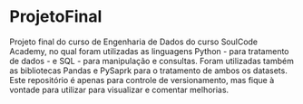 # ProjetoFinal
Projeto final do curso de Engenharia de Dados do curso SoulCode Academy, no qual foram utilizadas as linguagens Python - para tratamento de dados - e SQL - para manipulação e consultas.
Foram utilizadas também as bibliotecas Pandas e PySaprk para o tratamento de ambos os datasets.
Este repositório é apenas para controle de versionamento, mas fique à vontade para utilizar para visualizar e comentar melhorias. 
